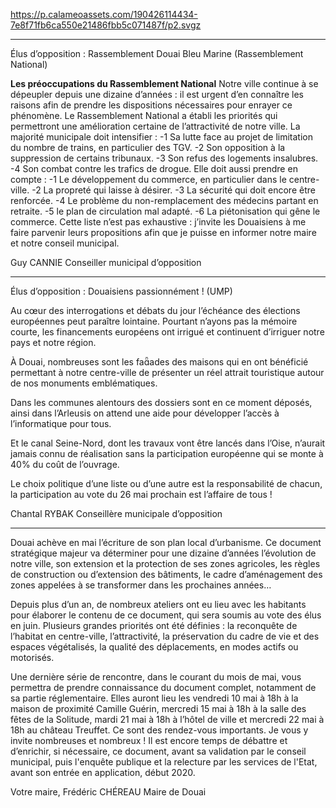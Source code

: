 https://p.calameoassets.com/190426114434-7e8f71fb6ca550e21486fbb5c071487f/p2.svgz

---

Élus d’opposition : Rassemblement Douai Bleu Marine (Rassemblement National)

**Les préoccupations du Rassemblement National**
Notre ville continue à se dépeupler depuis une dizaine d’années : il est urgent d’en connaître les raisons afin de prendre les dispositions nécessaires pour enrayer ce phénomène. Le Rassemblement National a établi les priorités qui permettront une amélioration certaine de l’attractivité de notre ville. La majorité municipale doit intensifier :
-1 Sa lutte face au projet de limitation du nombre de trains, en particulier des TGV.
-2 Son opposition à la suppression de certains tribunaux.
-3 Son refus des logements insalubres.
-4 Son combat contre les trafics de drogue.
Elle doit aussi prendre en compte :
-1 Le développement du commerce, en particulier dans le centre-ville.
-2 La propreté qui laisse à désirer.
-3 La sécurité qui doit encore être renforcée.
-4 Le problème du non-remplacement des médecins partant en retraite.
-5 le plan de circulation mal adapté.
-6 La piétonisation qui gêne le commerce. Cette liste n’est pas exhaustive : j’invite les Douaisiens à me faire parvenir leurs propositions afin que je puisse en informer notre maire et notre conseil municipal.

Guy CANNIE
Conseiller municipal d’opposition

---

Élus d’opposition : Douaisiens passionnément ! (UMP)

Au cœur des interrogations et débats du jour l’échéance des élections européennes peut paraître  lointaine. Pourtant n’ayons pas la mémoire courte, les financements européens ont irrigué et continuent d’irriguer notre pays et notre région.

À Douai, nombreuses sont les faades des maisons qui en ont bénéficié permettant à notre centre-ville de présenter un réel attrait touristique autour de nos monuments emblématiques.

Dans les communes alentours des dossiers sont en ce moment déposés, ainsi dans l’Arleusis on attend une aide pour développer l’accès à l’informatique pour tous.

Et le canal Seine-Nord, dont les travaux vont être lancés dans l’Oise, n’aurait jamais connu de réalisation sans la participation européenne qui se monte à 40% du coût de l’ouvrage.

Le choix politique d’une liste ou d’une autre est la responsabilité de chacun, la participation au vote du 26 mai prochain est l’affaire de tous !

Chantal RYBAK
Conseillère municipale d’opposition

---

Douai achève en mai l’écriture de son plan local d’urbanisme. Ce document stratégique majeur va déterminer pour une dizaine d’années l’évolution de notre ville, son extension et la protection de ses zones agricoles, les règles de construction ou d’extension des bâtiments, le cadre d’aménagement des zones appelées à se transformer dans les prochaines années…

Depuis plus d’un an, de nombreux ateliers ont eu lieu avec les habitants pour élaborer le contenu de ce document, qui sera soumis au vote des élus en juin. Plusieurs grandes priorités ont été définies : la reconquête de l’habitat en centre-ville, l’attractivité, la préservation du cadre de vie et des espaces végétalisés, la qualité des déplacements, en modes actifs ou motorisés.

Une dernière série de rencontre, dans le courant du mois de mai, vous permettra de prendre connaissance du document complet, notamment de sa partie réglementaire. Elles auront lieu les vendredi 10 mai à 18h à la maison de proximité Camille Guérin, mercredi 15 mai à 18h à la salle des fêtes de la Solitude, mardi 21 mai à 18h à l’hôtel de ville et mercredi 22 mai à 18h au château Treuffet. Ce sont des rendez-vous importants. Je vous y invite nombreuses et nombreux ! Il est encore temps de débattre et d’enrichir, si nécessaire, ce document, avant sa validation par le conseil municipal, puis l'enquête publique et la relecture par les services de l'Etat, avant son entrée en application, début 2020.

Votre maire,
Frédéric CHÉREAU
Maire de Douai
